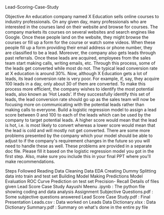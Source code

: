 Lead-Scoring-Case-Study

Objective
An education company named X Education sells online courses to industry professionals. 
On any given day, many professionals who are interested in the courses land on their website and browse for courses. 
The company markets its courses on several websites and search engines like Google. 
Once these people land on the website, they might browse the courses or fill up a form for the course or watch some videos. 
When these people fill up a form providing their email address or phone number, they are classified to be a lead. 
Moreover, the company also gets leads through past referrals. Once these leads are acquired, employees from the sales team start making calls, writing emails, etc. 
Through this process, some of the leads get converted while most do not. The typical lead conversion rate at X education is around 30%. 
Now, although X Education gets a lot of leads, its lead conversion rate is very poor. 
For example, if, say, they acquire 100 leads in a day, only about 30 of them are converted. 
To make this process more efficient, the company wishes to identify the most potential leads, also known as ‘Hot Leads’. 
If they successfully identify this set of leads, the lead conversion rate should go up as the sales team will now be focusing more on communicating with the potential leads rather than making calls to everyone.
Build a logistic regression model to assign a lead score between 0 and 100 to each of the leads which can be used by the company to target potential leads. 
A higher score would mean that the lead is hot, i.e. is most likely to convert whereas a lower score would mean that the lead is cold and will mostly not get converted.
There are some more problems presented by the company which your model should be able to adjust to if the company's requirement changes in the future so you will need to handle these as well. 
These problems are provided in a separate doc file. Please fill it based on the logistic regression model you got in the first step. 
Also, make sure you include this in your final PPT where you'll make recommendations.

Steps Followed
Reading Data
Cleaning Data
EDA
Creating Dummy
Splitting data into train and test set
Building Model
Making Predictions
Model Evaluation
ROC Curve
Prediction on test set
Precision- Recall
Details of files given
Lead Score Case Study Aayushi Meenu .ipynb : The python file showing coding and data analysis
Assignment Subjective Questions.pdf : Some subjective questions answered
Lead Score Case Study.pdf : Final Presentation
Leads.csv : Data worked on
Leads Data Dictionary.xlsx : Data Dictionary
Summary.pdf : Summary on what's done in the entire py file

